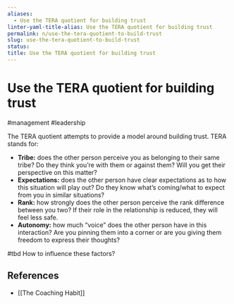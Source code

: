 ```yaml
---
aliases:
  - Use the TERA quotient for building trust
linter-yaml-title-alias: Use the TERA quotient for building trust
permalink: n/use-the-tera-quotient-to-build-trust
slug: use-the-tera-quotient-to-build-trust
status: 
title: Use the TERA quotient for building trust
---
```

# Use the TERA quotient for building trust

#management #leadership

The TERA quotient attempts to provide a model around building trust. TERA stands for:

- **Tribe:** does the other person perceive you as belonging to their same tribe? Do they think you’re with them or against them? Will you get their perspective on this matter?
- **Expectations:** does the other person have clear expectations as to how this situation will play out? Do they know what’s coming/what to expect from you in similar situations?
- **Rank:** how strongly does the other person perceive the rank difference between you two? If their role in the relationship is reduced, they will feel less safe.
- **Autonomy:** how much “voice” does the other person have in this interaction? Are you pinning them into a corner or are you giving them freedom to express their thoughts?

#tbd How to influence these factors?

## References

- [[The Coaching Habit]]
